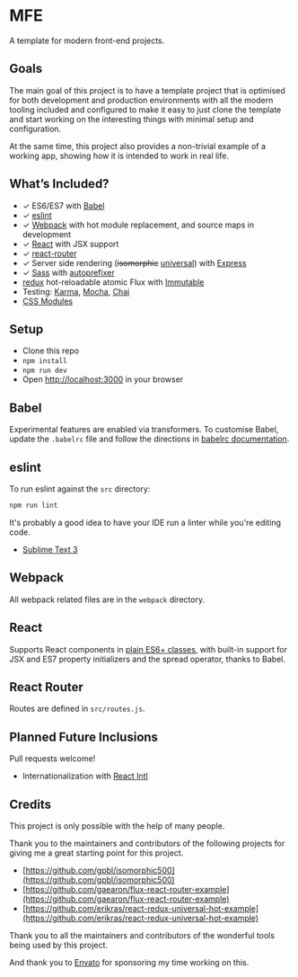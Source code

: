 # MFE

A template for modern front-end projects.

## Goals

The main goal of this project is to have a template project that is optimised
for both development and production environments with all the modern tooling
included and configured to make it easy to just clone the template and start
working on the interesting things with minimal setup and configuration.

At the same time, this project also provides a non-trivial example of a working app,
showing how it is intended to work in real life.

## What’s Included?

- ✓ ES6/ES7 with [Babel]
- ✓ [eslint]
- ✓ [Webpack] with hot module replacement, and source maps in development
- ✓ [React] with JSX support
- ✓ [react-router]
- ✓ Server side rendering (~~isomorphic~~ [universal]) with [Express]
- ✓ [Sass] with [autoprefixer]
- [redux] hot-reloadable atomic Flux with [Immutable]
- Testing: [Karma], [Mocha], [Chai]
- [CSS Modules]

[Babel]: https://babeljs.io
[eslint]: http://eslint.org
[Webpack]: http://webpack.github.io
[React]: http://facebook.github.io/react/
[react-router]: https://github.com/rackt/react-router
[Express]: http://expressjs.com
[Sass]: http://sass-lang.com
[autoprefixer]: https://github.com/postcss/autoprefixer
[redux]: https://github.com/gaearon/redux
[Immutable]: https://facebook.github.io/immutable-js/
[Karma]: http://karma-runner.github.io/
[Mocha]: http://mochajs.org
[Chai]: http://chaijs.com
[CSS Modules]: https://github.com/css-modules/css-modules
[universal]: https://medium.com/@mjackson/universal-javascript-4761051b7ae9

## Setup

- Clone this repo
- `npm install`
- `npm run dev`
- Open [http://localhost:3000](http://localhost:3000) in your browser

## Babel

Experimental features are enabled via transformers. To customise Babel, update
the `.babelrc` file and follow the directions in [babelrc documentation].

[babelrc documentation]: https://babeljs.io/docs/usage/babelrc/

## eslint

To run eslint against the `src` directory:

```sh
npm run lint
```

It's probably a good idea to have your IDE run a linter while you're editing code.

- [Sublime Text 3]

[Sublime Text 3]: https://github.com/este/este/wiki/Recommended-Sublime-Text-3-settings#how-to-setup-the-eslint-for-st3

## Webpack

All webpack related files are in the `webpack` directory.

## React

Supports React components in [plain ES6+ classes], with built-in support for
JSX and ES7 property initializers and the spread operator, thanks to Babel.

[plain ES6+ classes]: http://babeljs.io/blog/2015/06/07/react-on-es6-plus/

## React Router

Routes are defined in `src/routes.js`.


## Planned Future Inclusions

Pull requests welcome!

- Internationalization with [React Intl]

[React Intl]: http://formatjs.io/react/

## Credits

This project is only possible with the help of many people.

Thank you to the maintainers and contributors of the following projects for
giving me a great starting point for this project.

- [https://github.com/gpbl/isomorphic500](https://github.com/gpbl/isomorphic500)
- [https://github.com/gaearon/flux-react-router-example](https://github.com/gaearon/flux-react-router-example)
- [https://github.com/erikras/react-redux-universal-hot-example](https://github.com/erikras/react-redux-universal-hot-example)

Thank you to all the maintainers and contributors of the wonderful tools being
used by this project.

And thank you to [Envato] for sponsoring my time working on this.

[Envato]: http://www.envato.com
